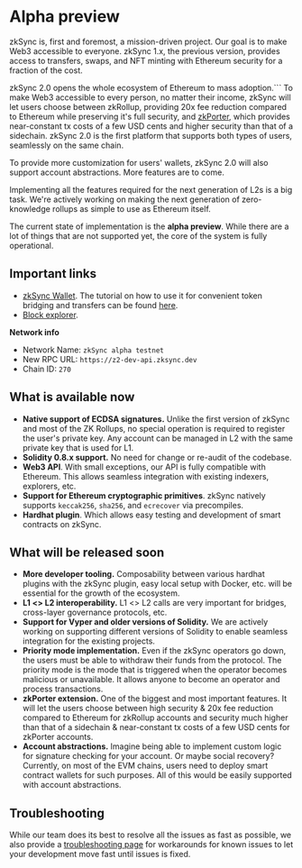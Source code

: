 # Alpha preview

zkSync is, first and foremost, a mission-driven project. Our goal is to make Web3 accessible to everyone. zkSync 1.x, the previous version, provides access to transfers, swaps, and NFT minting with Ethereum security for a fraction of the cost.

zkSync 2.0 opens the whole ecosystem of Ethereum to mass adoption.```
To make Web3 accessible to every person, no matter their income, zkSync will let users choose between zkRollup, providing 20x fee reduction compared to Ethereum while preserving it's full security, and [zkPorter](./dev/concepts.html#what-is-zkporter), which provides near-constant tx costs of a few USD cents and higher security than that of a sidechain. zkSync 2.0 is the first platform that supports both types of users, seamlessly on the same chain.

To provide more customization for users' wallets, zkSync 2.0 will also support account abstractions. More features are to come.

Implementing all the features required for the next generation of L2s is a big task. We're actively working on making the next generation of zero-knowledge rollups as simple to use as Ethereum itself.

The current state of implementation is the **alpha preview**. While there are a lot of things that are not supported yet, the core of the system is fully operational.

## Important links

- [zkSync Wallet](https://zqgai-staging-wallet-v2.zksync.dev). The tutorial on how to use it for convenient token bridging and transfers can be found [here](./tutorials/bridging-funds.md).
- [Block explorer](https://zksync-v2-testnet.zkscan.io).

**Network info**

- Network Name: `zkSync alpha testnet`
- New RPC URL: `https://z2-dev-api.zksync.dev`
- Chain ID: `270`

## What is available now

- **Native support of ECDSA signatures.** Unlike the first version of zkSync and most of the ZK Rollups, no special operation is required to register the user's private key. Any account can be managed in L2 with the same private key that is used for L1.
- **Solidity 0.8.x support.** No need for change or re-audit of the codebase.
- **Web3 API**. With small exceptions, our API is fully compatible with Ethereum. This allows seamless integration with existing indexers, explorers, etc.
- **Support for Ethereum cryptographic primitives**. zkSync natively supports `keccak256`, `sha256`, and `ecrecover` via precompiles.
- **Hardhat plugin**. Which allows easy testing and development of smart contracts on zkSync.

## What will be released soon

- **More developer tooling.** Composability between various hardhat plugins with the zkSync plugin, easy local setup with Docker, etc. will be essential for the growth of the ecosystem.
- **L1 <> L2 interoperability.** L1 <> L2 calls are very important for bridges, cross-layer governance protocols, etc.
- **Support for Vyper and older versions of Solidity.** We are actively working on supporting different versions of Solidity to enable seamless integration for the existing projects.
- **Priority mode implementation.** Even if the zkSync operators go down, the users must be able to withdraw their funds from the protocol. The priority mode is the mode that is triggered when the operator becomes malicious or unavailable. It allows anyone to become an operator and process transactions.
- **zkPorter extension.** One of the biggest and most important features. It will let the users choose between high security & 20x fee reduction compared to Ethereum for zkRollup accounts and security much higher than that of a sidechain & near-constant tx costs of a few USD cents for zkPorter accounts.
- **Account abstractions.** Imagine being able to implement custom logic for signature checking for your account. Or maybe social recovery? Currently, on most of the EVM chains, users need to deploy smart contract wallets for such purposes. All of this would be easily supported with account abstractions.

## Troubleshooting

While our team does its best to resolve all the issues as fast as possible, we also provide a [troubleshooting page](./troubleshooting.md) for workarounds for known issues to let your development move fast until issues is fixed.
